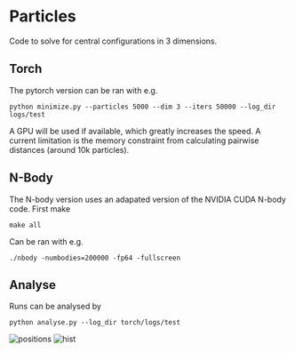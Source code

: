 # Particles

Code to solve for central configurations in 3 dimensions. 

## Torch

The pytorch version can be ran with e.g.

```
python minimize.py --particles 5000 --dim 3 --iters 50000 --log_dir logs/test
```

A GPU will be used if available, which greatly increases the speed. A current limitation is the memory constraint from calculating pairwise distances (around 10k particles). 

## N-Body

The N-body version uses an adapated version of the NVIDIA CUDA N-body code. First make 
```
make all
```
Can be ran with e.g.

```
./nbody -numbodies=200000 -fp64 -fullscreen
```


## Analyse 


Runs can be analysed by

```
python analyse.py --log_dir torch/logs/test
```

![positions](https://github.com/adammoss/particles/blob/master/positions.png)
![hist](https://github.com/adammoss/particles/blob/master/hist.png)
